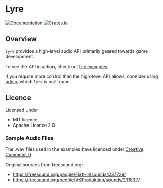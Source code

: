 # Lyre

[![Documentation](https://docs.rs/lyre/badge.svg)](https://docs.rs/lyre/)
[![Crates.io](https://img.shields.io/crates/v/lyre.svg)](https://crates.io/crates/lyre)

## Overview

`lyre` provides a high-level audio API primarily geared towards game development.  

To see the API in action, check out
[the examples](https://github.com/StygianLightning/lyre/tree/main/examples).

If you require more control than the high-level API allows,
consider using [oddio](https://github.com/Ralith/oddio/),
which `lyre` is built upon.


## Licence
Licensed under
* MIT licence
* Apache Licence 2.0


### Sample Audio Files
The .wav files used in the examples have licenced under 
[Creative Commons 0](https://creativecommons.org/publicdomain/zero/1.0/).

Original sources from freesound.org:
- https://freesound.org/people/FlatHill/sounds/237729/
- https://freesound.org/people/VKProduktion/sounds/231537/